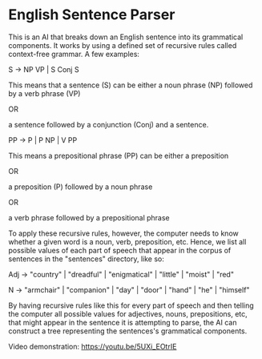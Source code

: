 # English Sentence Parser

This is an AI that breaks down an English sentence into its grammatical components. It works by using a defined set of recursive rules called context-free grammar. 
A few examples: 

S -> NP VP | S Conj S

This means that a sentence (S) can be either a noun phrase (NP) followed by a verb phrase (VP)

OR

a sentence followed by a conjunction (Conj) and a sentence.


PP -> P | P NP | V PP

This means a prepositional phrase (PP) can be either a preposition

OR

a preposition (P) followed by a noun phrase

OR 

a verb phrase followed by a prepositional phrase


To apply these recursive rules, however, the computer needs to know whether a given word is a noun, verb, preposition, etc.
Hence, we list all possible values of each part of speech that appear in the corpus of sentences in the "sentences" directory, like so:

Adj -> "country" | "dreadful" | "enigmatical" | "little" | "moist" | "red"

N -> "armchair" | "companion" | "day" | "door" | "hand" | "he" | "himself"


By having recursive rules like this for every part of speech and then telling the computer all possible values for adjectives, nouns, prepositions, etc, that might appear in the sentence it is attempting to parse, the AI can construct a tree representing the sentences's grammatical components.

Video demonstration: https://youtu.be/5UXi_EOtrIE
